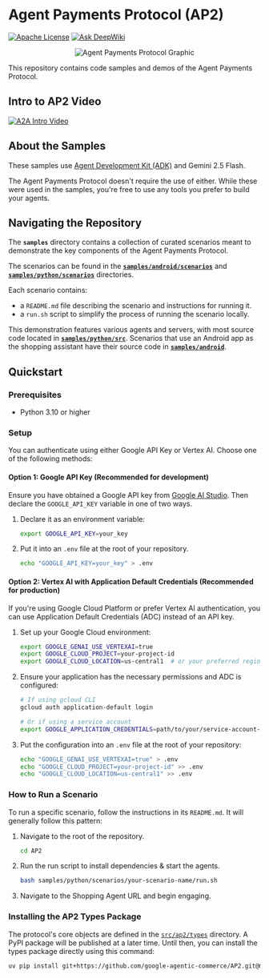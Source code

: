 # Agent Payments Protocol (AP2)

[![Apache License](https://img.shields.io/badge/License-Apache_2.0-blue.svg)](LICENSE)
[![Ask DeepWiki](https://deepwiki.com/badge.svg)](https://deepwiki.com/google-agentic-commerce/AP2)

<!-- markdownlint-disable MD041 -->
<p align="center">
  <img src="docs/assets/ap2_graphic.png" alt="Agent Payments Protocol Graphic">
</p>

This repository contains code samples and demos of the Agent Payments Protocol.

## Intro to AP2 Video

[![A2A Intro Video](https://img.youtube.com/vi/yLTp3ic2j5c/hqdefault.jpg)](https://goo.gle/ap2-video)

## About the Samples

These samples use
[Agent Development Kit (ADK)](https://google.github.io/adk-docs/) and Gemini 2.5
Flash.

The Agent Payments Protocol doesn't require the use of either. While these were
used in the samples, you're free to use any tools you prefer to build your
agents.

## Navigating the Repository

The **`samples`** directory contains a collection of curated scenarios meant to
demonstrate the key components of the Agent Payments Protocol.

The scenarios can be found in the [**`samples/android/scenarios`**](samples/android/scenarios) and [**`samples/python/scenarios`**](samples/python/scenarios) directories.

Each scenario contains:

- a `README.md` file describing the scenario and instructions for running it.
- a `run.sh` script to simplify the process of running the scenario locally.

This demonstration features various agents and servers, with most source code
located in [**`samples/python/src`**](samples/python/src/). Scenarios that use an Android app as the
shopping assistant have their source code in [**`samples/android`**](samples/android/).

## Quickstart

### Prerequisites

- Python 3.10 or higher

### Setup

You can authenticate using either Google API Key or Vertex AI. Choose one of the following methods:

#### Option 1: Google API Key (Recommended for development)

Ensure you have obtained a Google API key from
[Google AI Studio](http://aistudio.google.com/apikey). Then declare the
`GOOGLE_API_KEY` variable in one of two ways.

1. Declare it as an environment variable:

    ```sh
    export GOOGLE_API_KEY=your_key
    ```

2. Put it into an `.env` file at the root of your repository.

    ```sh
    echo "GOOGLE_API_KEY=your_key" > .env
    ```

#### Option 2: Vertex AI with Application Default Credentials (Recommended for production)

If you're using Google Cloud Platform or prefer Vertex AI authentication, you can use Application Default Credentials (ADC) instead of an API key.

1. Set up your Google Cloud environment:

    ```sh
    export GOOGLE_GENAI_USE_VERTEXAI=true
    export GOOGLE_CLOUD_PROJECT=your-project-id
    export GOOGLE_CLOUD_LOCATION=us-central1  # or your preferred region
    ```

2. Ensure your application has the necessary permissions and ADC is configured:

    ```sh
    # If using gcloud CLI
    gcloud auth application-default login
    
    # Or if using a service account
    export GOOGLE_APPLICATION_CREDENTIALS=path/to/your/service-account-key.json
    ```

3. Put the configuration into an `.env` file at the root of your repository:

    ```sh
    echo "GOOGLE_GENAI_USE_VERTEXAI=true" > .env
    echo "GOOGLE_CLOUD_PROJECT=your-project-id" >> .env
    echo "GOOGLE_CLOUD_LOCATION=us-central1" >> .env
    ```

### How to Run a Scenario

To run a specific scenario, follow the instructions in its `README.md`. It will
generally follow this pattern:

1. Navigate to the root of the repository.

    ```sh
    cd AP2
    ```

1. Run the run script to install dependencies & start the agents.

    ```sh
    bash samples/python/scenarios/your-scenario-name/run.sh
    ```

1. Navigate to the Shopping Agent URL and begin engaging.

### Installing the AP2 Types Package

The protocol's core objects are defined in the [`src/ap2/types`](src/ap2/types)
directory. A PyPI package will be published at a later time. Until then, you can
install the types package directly using this command:

```sh
uv pip install git+https://github.com/google-agentic-commerce/AP2.git@main
```
